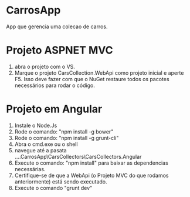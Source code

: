 # CarrosApp
App que gerencia uma colecao de carros.

# Projeto ASPNET MVC 
1. abra o projeto com o VS.
2. Marque o projeto CarsCollection.WebApi como projeto inicial e aperte F5. Isso deve fazer com que o NuGet restaure todos os pacotes necessários para rodar o código.

# Projeto em Angular
1. Instale o Node.Js
2. Rode o comando: "npm install -g bower"
3. Rode o comando: "npm install -g grunt-cli"
4. Abra o cmd.exe ou o shell
5. navegue até a pasata ....CarrosApp\CarsCollectors\CarsCollectors.Angular
6. Execute o comando: "npm install" para baixar as dependencias necessárias.
7. Certifique-se de que a WebApi (o Projeto MVC do que rodamos anteriormente) está sendo executado.
8. Execute o comando "grunt dev"

